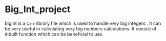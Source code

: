 # Big_Int_project
bigInt is a c++ library file which is used to handle very big integers . It can be very useful in calculating very big numbers calculations. It consist of  inbuilt function  which can be beneficial to use.
